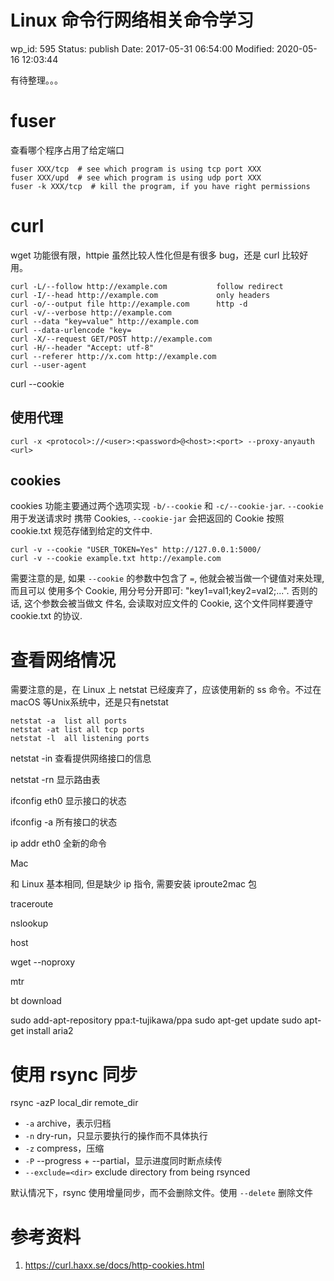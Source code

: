 # Linux 命令行网络相关命令学习


wp_id: 595
Status: publish
Date: 2017-05-31 06:54:00
Modified: 2020-05-16 12:03:44


有待整理。。。

# fuser

查看哪个程序占用了给定端口

```
fuser XXX/tcp  # see which program is using tcp port XXX
fuser XXX/upd  # see which program is using udp port XXX
fuser -k XXX/tcp  # kill the program, if you have right permissions
```

# curl

wget 功能很有限，httpie 虽然比较人性化但是有很多 bug，还是 curl 比较好用。

```
curl -L/--follow http://example.com	          follow redirect
curl -I/--head http://example.com	          only headers 
curl -o/--output file http://example.com	  http -d
curl -v/--verbose http://example.com	
curl --data "key=value" http://example.com	
curl --data-urlencode "key=
curl -X/--request GET/POST http://example.com	
curl -H/--header "Accept: utf-8"	
curl --referer http://x.com http://example.com
curl --user-agent 
```
curl --cookie

## 使用代理


```
curl -x <protocol>://<user>:<password>@<host>:<port> --proxy-anyauth <url>
```


## cookies

cookies 功能主要通过两个选项实现 `-b/--cookie` 和 `-c/--cookie-jar`. `--cookie` 用于发送请求时
携带 Cookies, `--cookie-jar` 会把返回的 Cookie 按照 cookie.txt 规范存储到给定的文件中.

```
curl -v --cookie "USER_TOKEN=Yes" http://127.0.0.1:5000/
curl -v --cookie example.txt http://example.com
```

需要注意的是, 如果 `--cookie` 的参数中包含了 `=`, 他就会被当做一个键值对来处理, 而且可以
使用多个 Cookie, 用分号分开即可: "key1=val1;key2=val2;...". 否则的话, 这个参数会被当做文
件名, 会读取对应文件的 Cookie, 这个文件同样要遵守 cookie.txt 的协议.


# 查看网络情况

需要注意的是，在 Linux 上 netstat 已经废弃了，应该使用新的 ss 命令。不过在 macOS 等Unix系统中，还是只有netstat

```
netstat -a 	list all ports
netstat -at	list all tcp ports
netstat -l	all listening ports
```

netstat -in 查看提供网络接口的信息

netstat -rn 显示路由表

ifconfig eth0 显示接口的状态

ifconfig -a 所有接口的状态

ip addr eth0 全新的命令

Mac

和 Linux 基本相同, 但是缺少 ip 指令, 需要安装 iproute2mac 包



traceroute

nslookup

host

wget --noproxy

mtr

bt download

sudo add-apt-repository ppa:t-tujikawa/ppa 
sudo apt-get update 
sudo apt-get install aria2




# 使用 rsync 同步

rsync -azP local_dir remote_dir

* `-a` archive，表示归档
* `-n` dry-run，只显示要执行的操作而不具体执行
* `-z` compress，压缩
* `-P` --progress + --partial，显示进度同时断点续传
* `--exclude=<dir>` exclude directory from being rsynced


默认情况下，rsync 使用增量同步，而不会删除文件。使用 `--delete` 删除文件

# 参考资料

1. https://curl.haxx.se/docs/http-cookies.html
